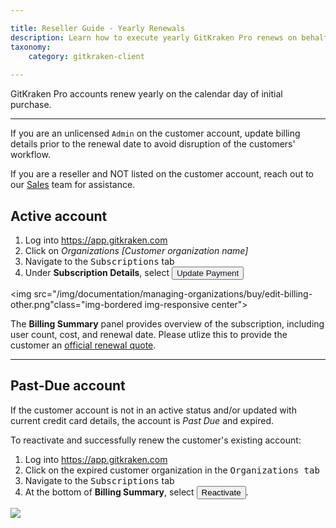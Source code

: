 ```yaml
---

title: Reseller Guide - Yearly Renewals
description: Learn how to execute yearly GitKraken Pro renews on behalf of the customer
taxonomy:
    category: gitkraken-client
    
---
```


GitKraken Pro accounts renew yearly on the calendar day of initial purchase.

***

If you are an unlicensed `Admin` on the customer account, update billing details prior to the renewal date to avoid disruption of the customers' workflow. 

<div class='callout callout--warning'>
    <p> If you are a reseller and NOT listed on the customer account, reach out to our <a href="mailto:sales@gitkraken.com">Sales</a> team for assistance. </p>
</div>
 

## Active account 

1. Log into <a href="https://app.gitkraken.com" target="_blank">https://app.gitkraken.com</a>
2. Click on <em class="context-menu">Organizations  <i class="fa fa-caret-right"></i> [Customer organization name]</em> 
3. Navigate to the <kbd>Subscriptions</kbd> tab 
4. Under <strong>Subscription Details</strong>, select <button class='button button--primary button--ui button--nolink'><span style='color:#141422;'>Update Payment</span></button>

<img src="/img/documentation/managing-organizations/buy/edit-billing-other.png"class="img-bordered img-responsive center">

The <strong>Billing Summary</strong> panel provides overview of the subscription, including user count, cost, and renewal date. Please utlize this to provide the customer an <a href="/account/quotes">official renewal quote</a>.

***

## Past-Due account

If the customer account is not in an active status and/or updated with current credit card details, the account is <em>Past Due</em> and expired.

To reactivate and successfully renew the customer's existing account: 

1. Log into <a href="https://app.gitkraken.com" target="_blank">https://app.gitkraken.com</a>
2. Click on the expired customer organization in the <kbd>Organizations tab</kbd>
3. Navigate to the <kbd>Subscriptions</kbd> tab 
4. At the bottom of <strong>Billing Summary</strong>, select <button class='button button--success button--ui button--nolink'>Reactivate</button>. 

<img src="/img/documentation/managing-organizations/buy/reactivate-account.png" class="img-responsive center img-bordered">
